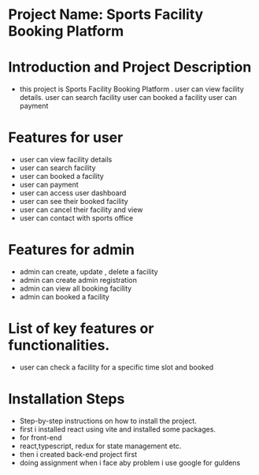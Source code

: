 
# Project Name: Sports Facility Booking Platform


# Introduction and Project Description
* this project is Sports Facility Booking Platform . user can view facility details. user can search facility user can booked a facility user can payment

# Features for user
* user can view facility details
* user can search facility
* user can booked a facility
* user can payment 
* user can access user dashboard
* user can see their booked facility 
* user can cancel their facility and view
* user can contact with sports office


# Features for admin
* admin can create, update , delete a facility
* admin can create admin registration
* admin can view all booking facility
* admin can booked a facility

# List of key features or functionalities.
* user can check a facility for a specific time slot and booked

# Installation Steps
* Step-by-step instructions on how to install the project.
* first i installed react using vite and installed some packages.
* for front-end
* react,typescript, redux for state management etc.
* then i created back-end project first
* doing assignment when i face aby problem i use google for guldens
